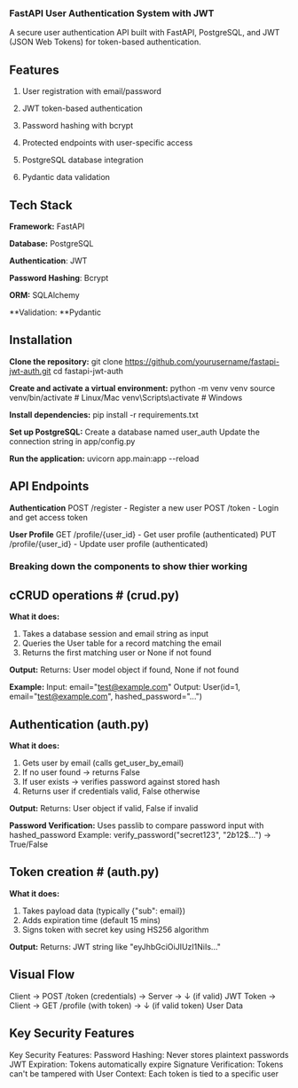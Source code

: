 ### FastAPI User Authentication System with JWT
A secure user authentication API built with FastAPI, PostgreSQL, and JWT (JSON Web Tokens) for token-based authentication.

## Features
1. User registration with email/password

2. JWT token-based authentication

3. Password hashing with bcrypt

4. Protected endpoints with user-specific access

5. PostgreSQL database integration
   
6. Pydantic data validation

## Tech Stack
**Framework:** FastAPI

**Database:** PostgreSQL

**Authentication**: JWT

**Password Hashing**: Bcrypt

**ORM:** SQLAlchemy

**Validation: **Pydantic

## Installation
**Clone the repository:**
git clone https://github.com/yourusername/fastapi-jwt-auth.git
cd fastapi-jwt-auth

**Create and activate a virtual environment:**
python -m venv venv
source venv/bin/activate  # Linux/Mac
venv\Scripts\activate    # Windows

**Install dependencies:**
pip install -r requirements.txt

**Set up PostgreSQL:**
Create a database named user_auth
Update the connection string in app/config.py

**Run the application:**
uvicorn app.main:app --reload

## API Endpoints
**Authentication**
POST /register - Register a new user
POST /token - Login and get access token

**User Profile**
GET /profile/{user_id} - Get user profile (authenticated)
PUT /profile/{user_id} - Update user profile (authenticated)

### Breaking down the components to show thier working

## cCRUD operations  # (crud.py)
**What it does:**

1. Takes a database session and email string as input
2. Queries the User table for a record matching the email
3. Returns the first matching user or None if not found

**Output:**
Returns: User model object if found, None if not found

**Example:**
Input: email="test@example.com"
Output: User(id=1, email="test@example.com", hashed_password="...")

## Authentication (auth.py)
**What it does:**

1. Gets user by email (calls get_user_by_email)
2. If no user found → returns False
3. If user exists → verifies password against stored hash
4. Returns user if credentials valid, False otherwise

**Output:**
Returns: User object if valid, False if invalid

**Password Verification:**
Uses passlib to compare password input with hashed_password
Example: verify_password("secret123", "$2b$12$...") → True/False

## Token creation # (auth.py)
**What it does:**
1. Takes payload data (typically {"sub": email})
2. Adds expiration time (default 15 mins)
3. Signs token with secret key using HS256 algorithm

**Output:**
Returns: JWT string like "eyJhbGciOiJIUzI1NiIs..."

## Visual Flow
Client → POST /token (credentials) → Server → 
   ↓ (if valid) 
JWT Token → Client → GET /profile (with token) → 
   ↓ (if valid token)
User Data

## Key Security Features
Key Security Features:
Password Hashing: Never stores plaintext passwords
JWT Expiration: Tokens automatically expire
Signature Verification: Tokens can't be tampered with
User Context: Each token is tied to a specific user
